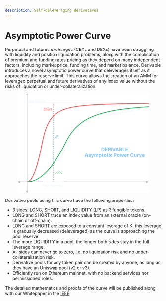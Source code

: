 ```yaml
---
description: Self-deleveraging derivatives
---
```


# Asymptotic Power Curve

Perpetual and futures exchanges (CEXs and DEXs) have been struggling with liquidity and position liquidation problems, along with the complication of premium and funding rates pricing as they depend on many independent factors, including market price, funding time, and market balance. Derivable introduces a novel asymptotic power curve that deleverages itself as it approaches the reserve limit. This curve allows the creation of an AMM for leveraged perpetual and future derivatives of any index value without the risks of liquidation or under-collateralization.

<figure><img src="../.gitbook/assets/image (9).png" alt=""><figcaption></figcaption></figure>

Derivative pools using this curve have the following properties:

* 3 sides: LONG, SHORT, and LIQUIDITY (LP) as 3 fungible tokens.
* LONG and SHORT trace an index value from an external oracle (on-chain or off-chain).
* LONG and SHORT are exposed to a constant leverage of K, this leverage is gradually decreased (deleveraged) as the curve is approaching the pool reserve.
* The more LIQUIDITY in a pool, the longer both sides stay in the full leverage range.&#x20;
* All sides can never go to zero, i.e. no liquidation risk and no under-collateralization risk.
* Derivative pools for any token pair can be created by anyone, as long as they have an Uniswap pool (v2 or v3).
* Efficiently run on Ethereum mainnet, with no backend services nor permissioned roles.

The detailed mathematics and proofs of the curve will be published along with our Whitepaper in the [IEEE](https://www.ieee.org).
